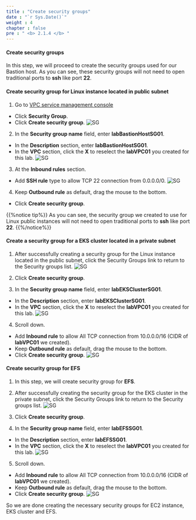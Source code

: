 ```yaml
---
title : "Create security groups"
date : "`r Sys.Date()`"
weight : 4
chapter : false
pre : " <b> 2.1.4 </b> "
---
```


#### Create security groups

In this step, we will proceed to create the security groups used for our Bastion host. As you can see, these security groups will not need to open traditional ports to **ssh** like port **22**.

#### Create security group for Linux instance located in public subnet

1. Go to [VPC service management console](https://console.aws.amazon.com/vpc)
  - Click **Security Group**.
  - Click **Create security group**.
  ![SG](/images/2.prerequisite/ws01-createsg01.png)

2. In the **Security group name** field, enter **labBastionHostSG01**.
  - In the **Description** section, enter **labBastionHostSG01**.
  - In the **VPC** section, click the **X** to reselect the **labVPC01** you created for this lab.
  ![SG](/images/2.prerequisite/ws01-createsg02.png)

3. At the **Inbound rules** section.
  - Add **SSH rule** type to allow TCP 22 connection from 0.0.0.0/0.
  ![SG](/images/2.prerequisite/ws01-createsg03.png)

4. Keep **Outbound rule** as default, drag the mouse to the bottom.
  + Click **Create security group**.

{{%notice tip%}}
As you can see, the security group we created to use for Linux public instances will not need to open traditional ports to **ssh** like port **22**.
{{%/notice%}}

#### Create a security group for a EKS cluster located in a private subnet

1. After successfully creating a security group for the Linux instance located in the public subnet, click the Security Groups link to return to the Security groups list.
  ![SG](/images/2.prerequisite/ws01-createsg04.png)

2. Click **Create security group**.

3. In the **Security group name** field, enter **labEKSClusterSG01**.
  - In the **Description** section, enter **labEKSClusterSG01**.
  - In the **VPC** section, click the **X** to reselect the **labVPC01** you created for this lab.
  ![SG](/images/2.prerequisite/ws01-createsg05.png)

4. Scroll down.
  - Add **Inbound rule** to allow All TCP connection from 10.0.0.0/16 (CIDR of **labVPC01** we created).
  - Keep **Outbound rule** as default, drag the mouse to the bottom.
  - Click **Create security group**.
  ![SG](/images/2.prerequisite/ws01-createsg06.png)

#### Create security group for EFS

1. In this step, we will create security group for **EFS**.

2. After successfully creating the security group for the EKS cluster in the private subnet, click the Security Groups link to return to the Security groups list.
  ![SG](/images/2.prerequisite/ws01-createsg07.png)

3. Click **Create security group**.

4. In the **Security group name** field, enter **labEFSSG01**.
  - In the **Description** section, enter **labEFSSG01**.
  - In the **VPC** section, click the **X** to reselect the **labVPC01** you created for this lab.
  ![SG](/images/2.prerequisite/ws01-createsg08.png)

5. Scroll down.
  - Add **Inbound rule** to allow All TCP connection from 10.0.0.0/16 (CIDR of **labVPC01** we created).
  - Keep **Outbound rule** as default, drag the mouse to the bottom.
  - Click **Create security group**.
  ![SG](/images/2.prerequisite/ws01-createsg09.png)

So we are done creating the necessary security groups for EC2 instance, EKS cluster and EFS.